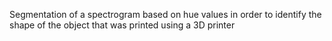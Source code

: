 Segmentation of a spectrogram based on hue values in order to identify the shape of the object that was printed using a 3D printer
